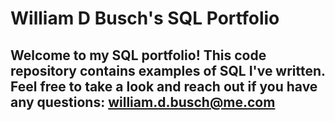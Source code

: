 # William D Busch's SQL Portfolio

## Welcome to my SQL portfolio! This code repository contains examples of SQL I've written. Feel free to take a look and reach out if you have any questions: william.d.busch@me.com
